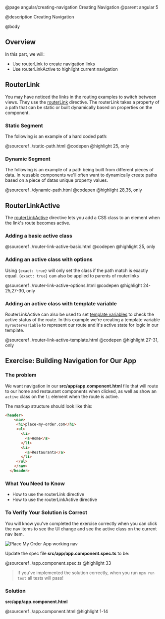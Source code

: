 @page angular/creating-navigation Creating Navigation
@parent angular 5

@description Creating Navigation

@body

## Overview

In this part, we will:

- Use routerLink to create navigation links
- Use routerLinkActive to highlight current navigation

## RouterLink

You may have noticed the links in the routing examples to switch between views. They use the <a href="https://angular.io/api/router/RouterLink" target="\_blank">routerLink</a> directive. The routerLink takes a property of a path that can be static or built dynamically based on properties on the component.  

### Static Segment

The following is an example of a hard coded path:

@sourceref ./static-path.html
@codepen
@highlight 25, only

### Dynamic Segment

The following is an example of a path being built from different pieces of data. In reusable components we'll often want to dynamically create paths based on a piece of datas unique property values. 

@sourceref ./dynamic-path.html
@codepen
@highlight 28,35, only

## RouterLinkActive

The <a href="https://angular.io/api/router/RouterLinkActive" target="\_blank">routerLinkActive</a> directive lets you add a CSS class to an element when the link's route becomes active.

### Adding a basic active class

@sourceref ./router-link-active-basic.html
@codepen
@highlight 25, only

### Adding an active class with options

Using `{exact: true}` will only set the class if the path match is exactly equal. `{exact: true}` can also be applied to parents of routerlinks

@sourceref ./router-link-active-options.html
@codepen
@highlight 24-25,27-30, only

### Adding an active class with template variable

RouterLinkActive can also be used to set <a href="https://angular.io/api/router/RouterLinkActive#template-variable-references" target="\_blank">template variables</a> to check the active status of the route. In this example we're creating a template variable `myroutervariable` to represent our route and it's active state for logic in our template.

@sourceref ./router-link-active-template.html
@codepen
@highlight 27-31, only

## Exercise: Building Navigation for Our App

### The problem

We want navigation in our __src/app/app.component.html__ file that will route to our home and restaurant components when clicked, as well as show an `active` class on the `li` element when the route is active.

The markup structure should look like this:

```html
<header>
    <nav>
     <h1>place-my-order.com</h1>
     <ul>
       <li>
         <a>Home</a>
       </li>
       <li>
         <a>Restaurants</a>
       </li>
     </ul>
    </nav>
  </header>
```

### What You Need to Know

- How to use the routerLink directive
- How to use the routerLinkActive directive

### To Verify Your Solution is Correct

You will know you've completed the exercise correctly when you can click the nav items to see the UI change and see the active class on the current nav item.

![Place My Order App working nav](../static/img/pmo-working-nav.gif "Place My Order App working nav")


Update the spec file  __src/app/app.component.spec.ts__ to be:

@sourceref ./app.component.spec.ts
@highlight 33

> If you've implemented the solution correctly, when you run `npm run test` all tests will pass!

### Solution

__src/app/app.component.html__

@sourceref ./app.component.html
@highlight 1-14
